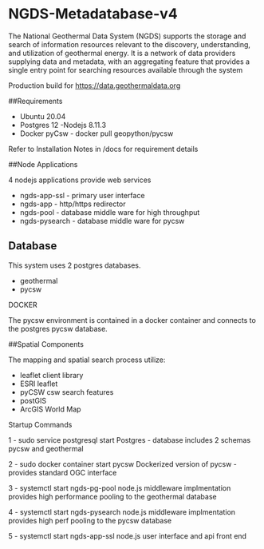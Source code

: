 ﻿# NGDS-Metadatabase-v4

The National Geothermal Data System (NGDS) supports the storage and search of information resources relevant to the discovery, understanding, and utilization of geothermal energy. It is a network of data providers supplying data and metadata, with an aggregating feature that provides a single entry point for searching resources available through the system

Production build for https://data.geothermaldata.org

##Requirements
- Ubuntu 20.04
- Postgres 12
-Nodejs 8.11.3 	
- Docker
	pyCsw - docker pull geopython/pycsw

Refer to Installation Notes in /docs for requirement details

##Node Applications

4 nodejs applications provide web services

- ngds-app-ssl  - primary user interface
- ngds-app      - http/https redirector
- ngds-pool     - database middle ware for high throughput
- ngds-pysearch - database middle ware for pycsw

## Database

This system  uses 2 postgres databases. 

- geothermal 
- pycsw 


DOCKER

The pycsw environment is contained in a docker container and connects to the postgres pycsw database.

##Spatial Components

The mapping and spatial search process utilize:

- leaflet client library 
- ESRI leaflet 
- pyCSW csw search features
- postGIS
- ArcGIS World Map

Startup Commands

1 - sudo service postgresql start
    Postgres - database includes 2 schemas pycsw and geothermal 
    
2 - sudo docker container start pycsw
    Dockerized version of pycsw - provides standard OGC interface

3 - systemctl start ngds-pg-pool 
    node.js middleware implmentation provides high performance pooling
    to the geothermal database

4 - systemctl start ngds-pysearch
    node.js middleware implmentation provides high perf pooling
    to the pycsw database
 
5 - systemctl start ngds-app-ssl
    node.js user interface and api front end













	
	

